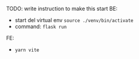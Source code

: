TODO: write instruction to make this start
BE:
 - start del virtual env ```source ./venv/bin/activate```
 - command: ```flask run```

FE:
 - ```yarn vite```